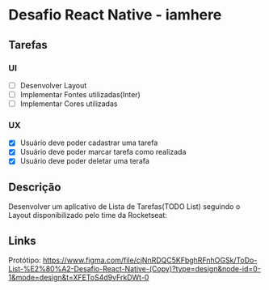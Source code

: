 # Desafio React Native - iamhere

## Tarefas

### UI
- [ ] Desenvolver Layout
- [ ] Implementar Fontes utilizadas(Inter)
- [ ] Implementar Cores utilizadas

### UX
- [X] Usuário deve poder cadastrar uma tarefa
- [X] Usuário deve poder marcar tarefa como realizada
- [X] Usuário deve poder deletar uma terafa

## Descrição

Desenvolver um aplicativo de Lista de Tarefas(TODO List) seguindo o Layout disponibilizado pelo time da Rocketseat:

## Links
Protótipo: https://www.figma.com/file/cjNnRDQC5KFbghRFnhOGSk/ToDo-List-%E2%80%A2-Desafio-React-Native-(Copy)?type=design&node-id=0-1&mode=design&t=XFEToS4d9vFrkDWt-0
